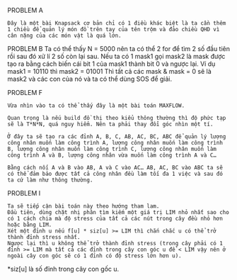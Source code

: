 PROBLEM A

	Đây là một bài Knapsack cơ bản chỉ có 1 điều khác biệt là ta cần thêm 1 chiều để quản lý món đồ trên tay của tên trộm và đảo chiều QHD vì cân nặng của các món vật là quá lớn. 

PROBLEM B
	Ta có thể thấy N = 5000 nên ta có thể 2 for để tìm 2 số đầu tiên rồi sau đó xử lí 2 số còn lại sau.
 	Nếu ta có 1 mask1 gọi mask2 là mask được tạo ra bằng cách biến cái bit 1 của mask1 thành bit 0 và ngược lại.
  	Ví dụ mask1 = 10110 thì mask2 = 01001
   	Thì tất cả các mask & mask = 0 sẽ là mask2 và các con của nó và ta có thể dùng SOS để giải.

PROBLEM F
	
	Vừa nhìn vào ta có thể thấy đây là một bài toán MAXFLOW.

	Quan trọng là nếu build đồ thị theo kiểu thông thường thì độ phức tạp sẽ là T*N*N, quá nguy hiểm. Nên ta phải thay đổi góc nhìn một tí.

	Ở đây ta sẽ tạo ra các đỉnh A, B, C, AB, AC, BC, ABC để quản lý lượng công nhân muốn làm công trình A, lượng công nhân muốn làm công trình B, lượng công nhân muốn làm công trình C, lượng công nhân muốn làm công trình A và B, lượng công nhân vừa muốn làm công trình A và C…
	
	Bằng cách nối A và B vào AB, A và C vào AC… AB, AC, BC vào ABC ta sẽ có thể đảm bảo được tất cả công nhân đều làm tối đa 1 việc và sau đó ta cứ làm như thông thường.
	
	

PROBLEM I
	
	Ta sẽ tiếp cận bài toán này theo hướng tham lam.
	Đầu tiên, dùng chặt nhị phân tìm kiếm một giá trị LIM nhỏ nhất sao cho có 1 cách chia mà độ stress của tất cả các nút trong cây đều nhỏ hơn hoặc bằng LIM.
	Xét một đỉnh u nếu f[u] * siz[u] >= LIM thì chắn chắc u có thể trở thành đỉnh stress nhất.
	Ngược lại thì u không thể trở thành đỉnh stress (trong cây phải có 1 đỉnh >= LIM mà tất cả các đỉnh trong cây con góc u đề < LIM vậy nên ở ngoài cây con góc sẽ có 1 đỉnh có độ stress lớn hơn u).

*siz[u] là số đỉnh trong cây con gốc u.



